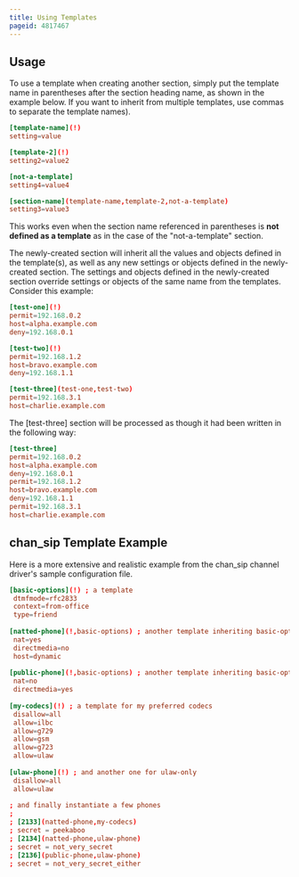 ```yaml
---
title: Using Templates
pageid: 4817467
---
```


## Usage

To use a template when creating another section, simply put the template name in parentheses after the section heading name, as shown in the example below. If you want to inherit from multiple templates, use commas to separate the template names).

```conf linenums="1"
[template-name](!)
setting=value

[template-2](!)
setting2=value2

[not-a-template]
setting4=value4

[section-name](template-name,template-2,not-a-template)
setting3=value3

```

This works even when the section name referenced in parentheses is **not defined as a template** as in the case of the "not-a-template" section.

The newly-created section will inherit all the values and objects defined in the template(s), as well as any new settings or objects defined in the newly-created section. The settings and objects defined in the newly-created section override settings or objects of the same name from the templates. Consider this example:

```conf linenums="1"
[test-one](!)
permit=192.168.0.2
host=alpha.example.com
deny=192.168.0.1

[test-two](!)
permit=192.168.1.2
host=bravo.example.com
deny=192.168.1.1

[test-three](test-one,test-two)
permit=192.168.3.1
host=charlie.example.com

```

The [test-three] section will be processed as though it had been written in the following way:

```conf linenums="1"
[test-three]
permit=192.168.0.2
host=alpha.example.com
deny=192.168.0.1
permit=192.168.1.2
host=bravo.example.com
deny=192.168.1.1
permit=192.168.3.1
host=charlie.example.com

```

## chan_sip Template Example

Here is a more extensive and realistic example from the chan_sip channel driver's sample configuration file.

```conf linenums="1"
[basic-options](!) ; a template
 dtmfmode=rfc2833
 context=from-office
 type=friend
 
[natted-phone](!,basic-options) ; another template inheriting basic-options
 nat=yes
 directmedia=no
 host=dynamic
 
[public-phone](!,basic-options) ; another template inheriting basic-options
 nat=no
 directmedia=yes
 
[my-codecs](!) ; a template for my preferred codecs
 disallow=all
 allow=ilbc
 allow=g729
 allow=gsm
 allow=g723
 allow=ulaw
 
[ulaw-phone](!) ; and another one for ulaw-only
 disallow=all
 allow=ulaw
 
; and finally instantiate a few phones
;
; [2133](natted-phone,my-codecs)
; secret = peekaboo
; [2134](natted-phone,ulaw-phone)
; secret = not_very_secret
; [2136](public-phone,ulaw-phone)
; secret = not_very_secret_either

```

